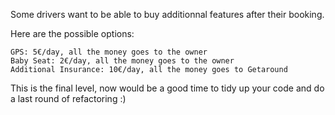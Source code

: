 Some drivers want to be able to buy additionnal features after their booking.

Here are the possible options:

    GPS: 5€/day, all the money goes to the owner
    Baby Seat: 2€/day, all the money goes to the owner
    Additional Insurance: 10€/day, all the money goes to Getaround

This is the final level, now would be a good time to tidy up your code and do a last round of refactoring :)